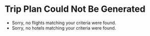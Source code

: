 # Trip Plan Could Not Be Generated

- Sorry, no flights matching your criteria were found.
- Sorry, no hotels matching your criteria were found.
